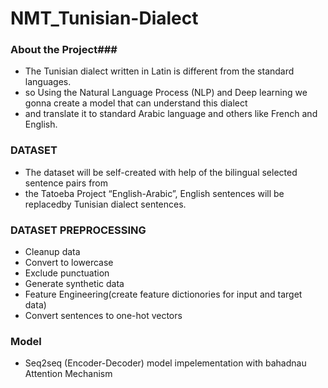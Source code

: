 # NMT_Tunisian-Dialect

### About the Project###

* The Tunisian dialect written in Latin is different from the standard languages.
* so Using the Natural Language Process (NLP) and Deep learning we gonna create a model that can understand this dialect 
* and translate it to standard Arabic language and others like French and English.

### DATASET ###
* The dataset will be self-created with help of the bilingual selected sentence pairs from
* the Tatoeba Project “English-Arabic”, English sentences will be replacedby Tunisian dialect sentences.

### DATASET PREPROCESSING ###
* Cleanup data
* Convert to lowercase
* Exclude punctuation
* Generate synthetic data
* Feature Engineering(create feature dictionories for input and target data)
* Convert sentences to  one-hot vectors 
### Model ###
* Seq2seq (Encoder-Decoder) model impelementation with bahadnau Attention Mechanism
